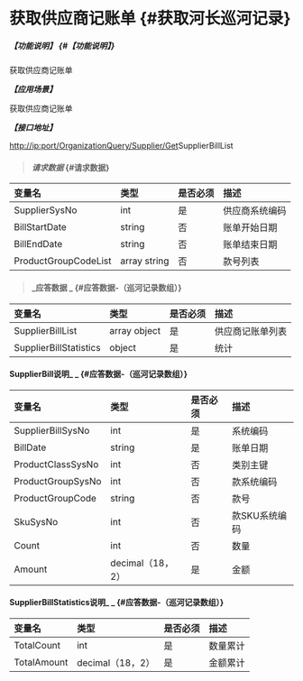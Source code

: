 # 获取供应商记账单 {#获取河长巡河记录}

##### _【功能说明】_ {#【功能说明】}

获取供应商记账单

_**【应用场景】**_

获取供应商记账单

_**【接口地址】**_

[http://ip:port/OrganizationQuery/Supplier/Get](http://ip:port/HMQuery/PatrolRiver/GetPatrolRivers)SupplierBillList

> #### _请求数据_ {#请求数据}

| 变量名 | 类型 | 是否必须 | 描述 |
| :--- | :--- | :--- | :--- |
| SupplierSysNo | int | 是 | 供应商系统编码 |
| BillStartDate | string | 否 | 账单开始日期 |
| BillEndDate | string | 否 | 账单结束日期 |
| ProductGroupCodeList | array string | 否 | 款号列表 |

> #### _应答数据 _ {#应答数据-（巡河记录数组）}

| 变量名 | 类型 | 是否必须 | 描述 |
| :--- | :--- | :--- | :--- |
| SupplierBillList | array object | 是 | 供应商记账单列表 |
| SupplierBillStatistics | object | 是 | 统计 |

#### SupplierBill说明_ _ {#应答数据-（巡河记录数组）}

| 变量名 | 类型 | 是否必须 | 描述 |
| :--- | :--- | :--- | :--- |
| SupplierBillSysNo | int | 是 | 系统编码 |
| BillDate | string | 是 | 账单日期 |
| ProductClassSysNo | int | 否 | 类别主键 |
| ProductGroupSysNo | int | 否 | 款系统编码 |
| ProductGroupCode | string | 否 | 款号 |
| SkuSysNo | int | 否 | 款SKU系统编码 |
| Count | int | 否 | 数量 |
| Amount | decimal（18，2） | 是 | 金额 |

#### SupplierBillStatistics说明_ _ {#应答数据-（巡河记录数组）}

| 变量名 | 类型 | 是否必须 | 描述 |
| :--- | :--- | :--- | :--- |
| TotalCount | int | 是 | 数量累计 |
| TotalAmount | decimal（18，2） | 是 | 金额累计 |



